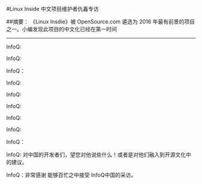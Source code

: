 #Linux Inside 中文项目维护者仇鑫专访

##摘要：
《Linux Insdie》被 OpenSource.com 遴选为 2016 年最有前景的项目之一。小编发现此项目的中文化已经在第一时间

--------------------------------------------------


InfoQ: 
>>

InfoQ: 
>>


InfoQ：
>>

InfoQ: 
 
>>

InfoQ:
>>


InfoQ:  
>>




InfoQ: 

>>



InfoQ: 

>>

InfoQ：

>>




InfoQ: 对中国的开发者们，望您对他说些什么！或者是对他们融入到开源文化中的建议。

>>


InfoQ：非常感谢 能够百忙之中接受 InfoQ中国的采访。 


